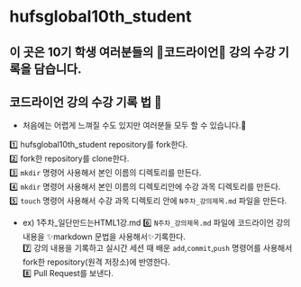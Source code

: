 # hufsglobal10th_student

## 이 곳은 10기 학생 여러분들의 🦁코드라이언🦁 강의 수강 기록을 담습니다.

## 코드라이언 강의 수강 기록 법 📑
- 처음에는 어렵게 느껴질 수도 있지만 여러분들 모두 할 수 있습니다.🤗

1️⃣ hufsglobal10th_student repository를 fork한다. <br/>
2️⃣ fork한 repository를 clone한다. <br/>
3️⃣ `mkdir` 명령어 사용해서 본인 이름의 디렉토리를 만든다. <br/>
4️⃣ `mkdir` 명령어 사용해서 본인 이름의 디렉토리안에 수강 과목 디렉토리를 만든다. <br/>
5️⃣ `touch` 명령어 사용해서 수강 과목 디렉토리 안에 `N주차_강의제목.md` 파일을 만든다. <br/>
- ex) 1주차_일단만드는HTML1강.md
6️⃣ `N주차_강의제목.md` 파일에 코드라이언 강의 내용을 ✨markdown 문법을 사용해서✨기록한다. <br/>
7️⃣ 강의 내용을 기록하고 실시간 세션 때 배운 `add`,`commit`,`push` 명령어를 사용해서 fork한 repository(원격 저장소)에 반영한다. <br/>
8️⃣ Pull Request를 보낸다.
